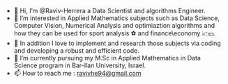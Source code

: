 - 👋 Hi, I’m @Raviv-Herrera a Data Scientist and algorithms Engineer. 
- 👀 I’m interested in Applied Mathematics subjects such as Data Science, Computer Vision, Numerical Analysis and optimiaztion algorithms and how they can be used for sport analysis ⚽ and finance\economy 📈💵.
- 👀 In addition I love to implement and research those subjects via coding and developing a robust and efficient code. 
- 🌱 I’m currently pursuing my M.Sc in Applied Mathematics in Data Science program in Bar-Ilan University, Israel. 
- 📫 How to reach me : ravivhe94@gmail.com

<!---
Raviv-Herrera/Raviv-Herrera is a ✨ special ✨ repository because its `README.md` (this file) appears on your GitHub profile.
You can click the Preview link to take a look at your changes.
--->
